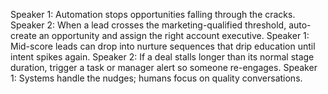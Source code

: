 Speaker 1: Automation stops opportunities falling through the cracks.
Speaker 2: When a lead crosses the marketing-qualified threshold, auto-create an opportunity and assign the right account executive.
Speaker 1: Mid-score leads can drop into nurture sequences that drip education until intent spikes again.
Speaker 2: If a deal stalls longer than its normal stage duration, trigger a task or manager alert so someone re-engages.
Speaker 1: Systems handle the nudges; humans focus on quality conversations.
